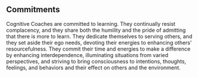 ## Commitments

Cognitive Coaches are committed to learning. They continually resist complacency, and they share both the humility and the pride of admitting that there is more to learn. They dedicate themselves to serving others, and they set aside their ego needs, devoting their energies to enhancing others' resourcefulness. They commit their time and energies to make a difference by enhancing interdependence, illuminating situations from varied perspectives, and striving to bring consciousness to intentions, thoughts, feelings, and behaviors and their effect on others and the environment.